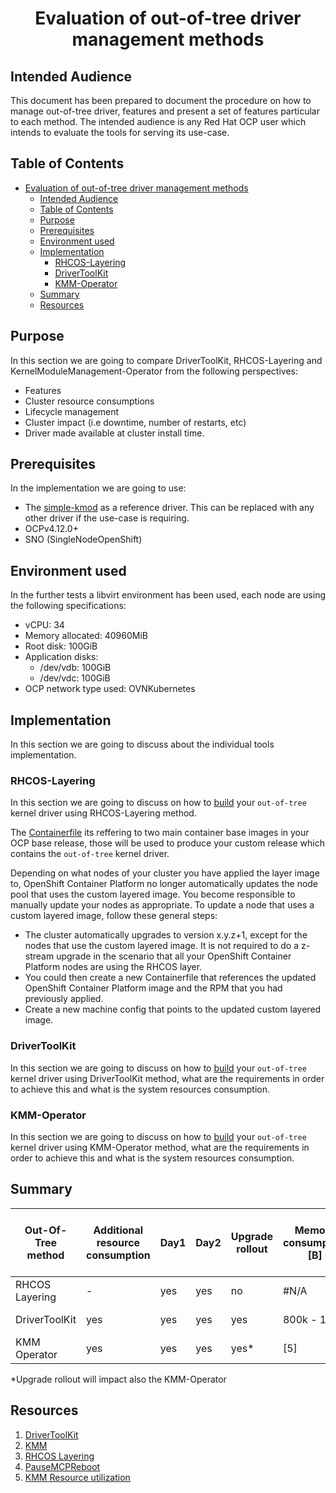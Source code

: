 # <center>Evaluation of out-of-tree driver management methods</center>

## Intended Audience

This document has been prepared to document the procedure on how to manage out-of-tree driver, features and present a set of features particular to each method. The intended audience is any Red Hat OCP user which intends to evaluate the tools for serving its use-case.

## Table of Contents

- [Evaluation of out-of-tree driver management methods](#evaluation-of-out-of-tree-driver-management-methods)
  - [Intended Audience](#intended-audience)
  - [Table of Contents](#table-of-contents)
  - [Purpose](#purpose)
  - [Prerequisites](#prerequisites)
  - [Environment used](#environment-used)
  - [Implementation](#implementation)
    - [RHCOS-Layering](#rhcos-layering)
    - [DriverToolKit](#drivertoolkit)
    - [KMM-Operator](#kmm-operator)
  - [Summary](#summary)
  - [Resources](#resources)

## Purpose 

In this section we are going to compare DriverToolKit, RHCOS-Layering and KernelModuleManagement-Operator from the following perspectives:

- Features
- Cluster resource consumptions
- Lifecycle management
- Cluster impact (i.e downtime, number of restarts, etc)
- Driver made available at cluster install time.

## Prerequisites 

In the implementation we are going to use:
- The [simple-kmod][simple-kmod-link] as a reference driver. This can be replaced with any other driver if the use-case is requiring.
- OCPv4.12.0+
- SNO (SingleNodeOpenShift)

[simple-kmod-link]: https://github.com/openshift-psap/simple-kmod.git

## Environment used

In the further tests a libvirt environment has been used, each node are using the following specifications:
- vCPU: 34
- Memory allocated: 40960MiB
- Root disk: 100GiB
- Application disks:
    - /dev/vdb: 100GiB
    - /dev/vdc: 100GiB
- OCP network type used: OVNKubernetes

## Implementation 

In this section we are going to discuss about the individual tools implementation.

### RHCOS-Layering

In this section we are going to discuss on how to [build][layering-simple-kmod] your `out-of-tree` kernel driver using RHCOS-Layering method.

The [Containerfile][layering-simple-kmod-containerfile] its reffering to two main container base images in your OCP base release, those will be used to produce your custom release which contains the `out-of-tree` kernel driver.

[layering-simple-kmod]: ./layering-simple-kmod/README.md
[layering-simple-kmod-containerfile]: ./layering-simple-kmod/Containerfile

Depending on what nodes of your cluster you have applied the layer image to, OpenShift Container Platform no longer automatically updates the node pool that uses the custom layered image. You become responsible to manually update your nodes as appropriate.
To update a node that uses a custom layered image, follow these general steps:
- The cluster automatically upgrades to version x.y.z+1, except for the nodes that use the custom layered image. It is not required to do a z-stream upgrade in the scenario that all your OpenShift Container Platform nodes are using the RHCOS layer. 
- You could then create a new Containerfile that references the updated OpenShift Container Platform image and the RPM that you had previously applied.
- Create a new machine config that points to the updated custom layered image.

### DriverToolKit

In this section we are going to discuss on how to [build][dkt-simple-kmod] your `out-of-tree` kernel driver using DriverToolKit method, what are the requirements in order to achieve this and what is the system resources consumption.


[dkt-simple-kmod]: ./dtk-simple-kmod/README.md
### KMM-Operator

In this section we are going to discuss on how to [build][kmm-simple-kmod] your `out-of-tree` kernel driver using KMM-Operator method, what are the requirements in order to achieve this and what is the system resources consumption.

[kmm-simple-kmod]: ./kmm-simple-kmod/README.md


## Summary 

| Out-Of-Tree method  | Additional resource consumption | Day1  | Day2 | Upgrade rollout  | Memory consumption [B] | Size of the builed image [B] |
|---------------------|---------------------------------|-------|------|------------------| ---------------------- | ---------------------------- |
| RHCOS Layering      | -                               | yes   | yes  |  no              |  #N/A                  | 1.1 G                        |
| DriverToolKit       | yes                             | yes   | yes  |  yes             |  800k - 1M             | 47.5 M                       |
| KMM Operator        | yes                             | yes   | yes  |  yes*            |  [5]                   | [5]                          |

*Upgrade rollout will impact also the KMM-Operator

## Resources

1. [DriverToolKit][dtk]
2. [KMM][kmm]
3. [RHCOS Layering][rhcos-layering]
4. [PauseMCPReboot][disable-reboot]
5. [KMM Resource utilization][kmm-resource-consumption]

[dtk]: https://docs.openshift.com/container-platform/4.12/hardware_enablement/psap-driver-toolkit.html

[kmm]: https://docs.okd.io/4.12/hardware_enablement/kmm-kernel-module-management.html

[kmm-resource-consumption]: https://cloud.redhat.com/blog/scale-testing-kernel-module-management

[disable-reboot]: https://access.redhat.com/solutions/5477811

[rhcos-layering]: https://docs.openshift.com/container-platform/4.12/post_installation_configuration/coreos-layering.html
